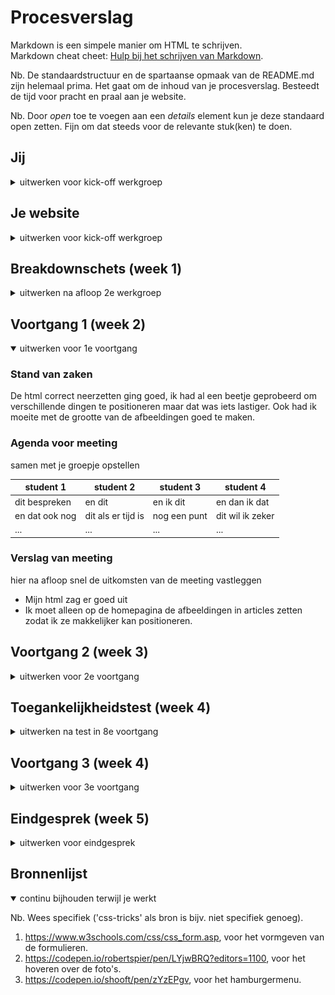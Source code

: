 # Procesverslag
Markdown is een simpele manier om HTML te schrijven.  
Markdown cheat cheet: [Hulp bij het schrijven van Markdown](https://github.com/adam-p/markdown-here/wiki/Markdown-Cheatsheet).

Nb. De standaardstructuur en de spartaanse opmaak van de README.md zijn helemaal prima. Het gaat om de inhoud van je procesverslag. Besteedt de tijd voor pracht en praal aan je website.

Nb. Door *open* toe te voegen aan een *details* element kun je deze standaard open zetten. Fijn om dat steeds voor de relevante stuk(ken) te doen.





## Jij

<details>
<summary>uitwerken voor kick-off werkgroep</summary>

### Auteur:
Mila Smit

#### Je startniveau:
blauw

#### Je focus:
responsive
 
</details>





## Je website

<details>
<summary>uitwerken voor kick-off werkgroep</summary>

### Je opdracht:
Pleasing.com

#### Screenshot(s) van de eerste pagina (small screen): 
Hoofdpagina  
<img src="./images/hoofdpaginapleasing.jpg" width="375px" alt="omschrijving van de pagina">

#### Screenshot(s) van de tweede pagina (small screen):
Detailpagina van The Pleasing Pen 
<img src="./images/detailpagina-pleasingpen.jpg" width="375px" alt="omschrijving van de pagina">
 
</details>



## Breakdownschets (week 1)

<details>
<summary>uitwerken na afloop 2e werkgroep</summary>

### de hele pagina: 
<img src="images/breakdownschetshoofdpagina.png" width="375px" alt="breakdown van de hoofdpagina">

### de tweede pagina: 
<img src="images/breakdownschetspleasingpen.png" width="375px" alt="breakdown van de detailpagina">

### een dynamisch deel: 
<img src="images/menubreakdown.png" width="375px" alt="breakdown van een dynamisch deel">

</details>





## Voortgang 1 (week 2)

<details open>
<summary>uitwerken voor 1e voortgang</summary>

### Stand van zaken
De html correct neerzetten ging goed, ik had al een beetje geprobeerd om verschillende dingen te positioneren maar dat was iets lastiger. Ook had ik moeite met de grootte van de afbeeldingen goed te maken. 

### Agenda voor meeting
samen met je groepje opstellen

| student 1      | student 2          | student 3    | student 4        |
| ---            | ---                | ---          | ---              |
| dit bespreken  | en dit             | en ik dit    | en dan ik dat    |
| en dat ook nog | dit als er tijd is | nog een punt | dit wil ik zeker |
| ...            | ...                | ...          | ...              |


### Verslag van meeting
hier na afloop snel de uitkomsten van de meeting vastleggen

- Mijn html zag er goed uit
- Ik moet alleen op de homepagina de afbeeldingen in articles zetten zodat ik ze makkelijker kan positioneren.



</details>





## Voortgang 2 (week 3)

<details>
<summary>uitwerken voor 2e voortgang</summary>

### Stand van zaken
De foto's in een grid zetten was vrij makkelijk, en het ging ook goed om een hamburgermenu te maken. Ik heb daarvoor de opdracht gevolgd die op dlo staat. Ik heb wel een beetje moeite met de groottes van de afbeeldingen, want iconen wil ik kleiner hebben dan andere afbeeldingen. Het is ook nogal lastig om de afbeeldingen te veranderen als er gehoverd wordt.

<img src="images/hoverenoverhomepagina.jpg" width="375px" alt="de homepagina als je er overheen hovert">


### Agenda voor meeting
samen met je groepje opstellen

| Mila           | student 2          | student 3    | student 4        |
| ---            | ---                | ---          | ---              |
| Ik heb mijn section een grid gegevenmaar dan ziet dat er ook zo uit op mijn tweede pagina  |
| | ...                | ...          | ...              |
|<img src="images/fotovan2epagina.jpg" width="375px" alt="de tweede pagina door het grid op de homepagina">
|Moet ik van de buttons een linkje maken of niet?
|Alles hovered in een keer, hoe verander ik dat?
<img src="images/codehoveren.jpg" width="375px" alt="de code waardoor alles in een keer hovert">

### Verslag van meeting
hier na afloop snel de uitkomsten van de meeting vastleggen

- de sections kan ik een class geven zodat ik ze apart kan stylen
- ik had gebruik gemaakt van divs om classes te geven aan de normale state en de hover state op de homepagina, maar ik kan daar beter ul gebruiken.
- de header zou ik ook in een ul kunnen zetten, dat ziet er netter uit. 
- Rowin heeft mij geholpen om de articles niet allemaal tegelijk te veranderen. Nu verandert alleen het stukje waar je overheen hovert
<img src="images/codemetdivs.jpg" width="375px" alt="divs in plaats van ul">
</details>





## Toegankelijkheidstest (week 4)

<details>
<summary>uitwerken na test in 8e voortgang</summary>

### Bevindingen
Lijst met je bevindingen die in de test naar voren kwamen:

VoiceOver:
- De VoiceOver las de website goed door, ook in de goede volgorde. Alleen de ingeklapte stukjes tekst niet (wat logisch is denk ik, want dan moet je erop klikken)

Toetsenbord:
- De navigatie kan niet geopend worden met het toetsenbord
- Als de navigatie wel geopend wordt, dan werkt de focus state wel voor de linkjes, maar het valt niet heel erg op.
- Als je hovert over de plaatjes zie je wel de focus state
- De navigatie in de footer wordt overgeslagen

Brillen:
- Met de bril 'Diabetic Eye Disease' kun je de website wel goed lezen, maar met de bril 'Blur/Glare' was de normale tekst te klein, en je kon de witte tekst op de grijze achtergrond niet goed lezen.

### Navigatie openen met toetsenbord
Als je met de tab door de website heen gaat, kun je niet op de menu knop drukken.

Ik denk dat het opgelost kan worden door een a te maken van de img, want het is nu alleen een img.
<img src="images/fotomenu_img.jpg" width="375px" alt="een foto van het menu element">

#### Focus state niet opvallend 
De focus state in de navigatie is nu niet heel opvallend.

Dit kan opgelost worden door het opvallender te maken met css.

<img src="images/fotofocusstate.jpg" width="375px" alt="de focus state in de navigatie">


#### Navigatie footer 
De navigatie in de footer wordt overgeslagen, en dat komt omdat het eigenlijk geen navigatie is, ik heb er gewoon een lijst van gemaakt, maar als ik er linkjes aan toevoeg, doet hij het waarschijnlijk wel.

<img src="images/fotonavigatiefooter.jpg" width="375px" alt="de code voor de navigatie in de footer">


#### Tekst niet goed leesbaar 
Met een van de brillen op, kon je de tekst op de site niet goed lezen, op een telefoon zou de tekst wel groot genoeg zijn waarschijnlijk, maar voor op een desktop moet het wel groter. Ook was het kleurcontrast niet groot genoeg tussen wit en lichtgrijs (logisch).

Dit kan opgelost worden door het lettertype groter te maken, en de kleuren aan te passen waardoor het wel leesbaar wordt.

</details>





## Voortgang 3 (week 4)

<details>
<summary>uitwerken voor 3e voortgang</summary>

### Stand van zaken
Ik had zelf best wel moeite om de hoverstate goed vorm te geven op de homepagina, dus ik heb aan Robert gevraagd of hij mij daarmee kon helpen, en toen is het gelukt. Ook had ik onder sommige afbeeldingen nog een kleine zwarte balk, die er niet moet zijn, en dat heb ik weggehaald.

<img src="images/fotocodezwartebalkjes.jpg" width="375px" alt="de code waardoor de zwarte balkjes verdwijnen">

Daarnaast heb ik op de pleasing pen pagina een afbeelding die bovenaan staat als het een klein scherm is, maar als het scherm groter wordt, komt hij links bij de andere afbeeldingen te staan, en ik wist niet hoe ik dat voor elkaar moest krijgen, dus ik heb hulp gevraagd aan Rowin, en nu heb ik de afbeelding er twee keer in staan, en op een klein scherm is de ene niet zichtbaar, en op een groot scherm is de ander niet zichtbaar. 

<img src="images/fotocodetweeafbeeldingen.jpg" width="375px" alt="de code voor de twee afbeeldingen">

Verder heb ik de laatste vormgevingsdingen gedaan aan de website, vooral op de pleasingpagina, zoals witte balkjes tussen de details plaatsen, en de verschillende states vormgeven. Daar moet ik wel nog wat extra aandacht aan besteden.


### Agenda voor meeting
samen met je groepje opstellen

| Mila             | student 2          | student 3    | student 4        |
| ---              | ---                | ---          | ---              |
| Ik heb eigenlijk | en dit             | en ik dit    | en dan ik dat    |
| geen vragen..    | dit als er tijd is | nog een punt | dit wil ik zeker |
|                  | ...                | ...          | ...              |


### Verslag van meeting
hier na afloop snel de uitkomsten van de meeting vastleggen

- punt 1
- punt 2
- nog een punt
- ...

</details>





## Eindgesprek (week 5)

<details>
<summary>uitwerken voor eindgesprek</summary>

### Stand van zaken
hier dit ging goed & dit was lastig (neem ook screenshots op van delen van je website en code)

### Screenshot(s)

hier screenshot(s) van je eindresultaat

</details>





## Bronnenlijst

<details open>
<summary>continu bijhouden terwijl je werkt</summary>

Nb. Wees specifiek ('css-tricks' als bron is bijv. niet specifiek genoeg).

1. https://www.w3schools.com/css/css_form.asp, voor het vormgeven van de formulieren.
2. https://codepen.io/robertspier/pen/LYjwBRQ?editors=1100, voor het hoveren over de foto's.
3. https://codepen.io/shooft/pen/zYzEPgv, voor het hamburgermenu.

</details>
